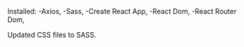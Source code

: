 Installed: -Axios, -Sass, -Create React App, -React Dom, -React Router Dom,

Updated CSS files to SASS.
